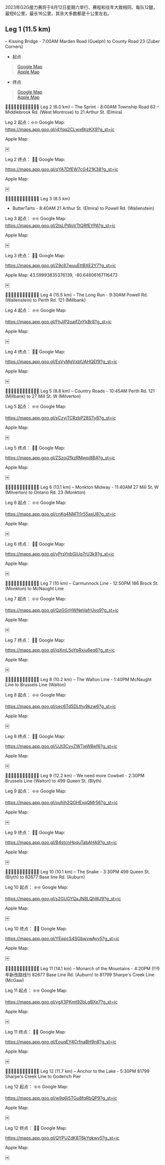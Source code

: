 2023年G2G接力赛将于8月12日星期六举行、赛程和往年大致相同、每队12腿，最短6公里，最长16公里，其余大多数都是十公里左右。

## Leg 1 (11.5 km) 

– Kissing Bridge - 7:00AM
Marden Road (Guelph) to County Road 23 (Zuber Corners)

- 起点
> [Google Map](https://goo.gl/maps/CHA8XiQnjLyhkGgN7) \
> [Apple Map](https://maps.apple.com/place?q=725%20Katherine%20St%20N&ll=43.591833%2C-80.463361&address=725%20Katherine%20St%20N%2C%20West%20Montrose%20ON%20N0B%202V0%2C%20Canada)



- 终点
> [Google Map](https://goo.gl/maps/unpuYCAorQqH2x6q8) \
> [Apple Map](https://maps.apple.com/place?address=725%20Katherine%20St%20N,%20West%20Montrose%20ON%20N0B%202V0,%20Canada&ll=43.591833,-80.463361&q=725%20Katherine%20St%20N&t=m)



🔸🔸🔸🔸🔸🔸🔸🔸🔸🔸🔸🔸
Leg 2 (6.0 km) 
– The Sprint - 8:00AM
Township Road 62 – Middlebrook Rd. (West Montrose) to 21 Arthur St. (Elmira)

Leg 2 起点：❇️❇️
Google Map:
https://maps.app.goo.gl/j4Yqq2CLwx6tjzKX9?g_st=ic

Apple Map:

￼


Leg 2 终点： 🛑🛑
Google Map:

https://maps.app.goo.gl/qYA7DfEW7cG421K38?g_st=ic

Apple Map:

￼

🔸🔸🔸🔸🔸🔸🔸🔸🔸🔸🔸🔸
Leg 3 (8.5 km) 
- ButterTarts - 8:40AM
21 Arthur St. (Elmira) to Powell Rd. (Wallenstein)

Leg 3 起点： ❇️❇️
Google Map:
https://maps.app.goo.gl/2tsLPWoVTtGRfEYPA?g_st=ic


Apple Map:

￼


Leg 3 终点： 🛑🛑
Google Map:

https://maps.app.goo.gl/Z9c87wuuEttBXE2Y7?g_st=ic

Apple Map:  43.59993835376139, -80.64806167116473

￼

🔸🔸🔸🔸🔸🔸🔸🔸🔸🔸🔸🔸
Leg 4 (15.5 km) 
– The Long Run - 9:30AM
Powell Rd. (Wallenstein) to Perth Rd. 121 (Millbank)

Leg 4 起点： ❇️❇️
Google Map:

https://maps.app.goo.gl/FhJjP2oaifZnYkBr8?g_st=ic

Apple Map:

￼



Leg 4 终点： 🛑🛑
Google Map:

https://maps.app.goo.gl/EsVyMgVxbfJAHQEf9?g_st=ic

Apple Map:

￼


🔸🔸🔸🔸🔸🔸🔸🔸🔸🔸🔸🔸
Leg 5 (8.8 km) 
– Country Roads - 10:45AM
Perth Rd. 121 (Millbank) to 27 Mill St. W (Milverton)

Leg 5 起点： ❇️❇️
Google Map:

https://maps.app.goo.gl/sCzyjTCRzbP28STy8?g_st=ic

Apple Map:

￼


Leg 5 终点： 🛑🛑
Google Map:

https://maps.app.goo.gl/ZSzoi2fkzRMwpi8BA?g_st=ic

Apple Map:

￼



🔸🔸🔸🔸🔸🔸🔸🔸🔸🔸🔸🔸
Leg 6 (13.1 km) 
– Monkton Midway - 11:40AM
27 Mill St. W (Milverton) to Ontario Rd. 23 (Monkton)

Leg 6 起点： ❇️❇️
Google Map:

https://maps.app.goo.gl/cnKg4NMTt1r55asU8?g_st=ic


Apple Map:

￼



Leg 6 终点： 🛑🛑
Google Map:

https://maps.app.goo.gl/yPrsYnbGjUq7rU3k9?g_st=ic


Apple Map:

￼



🔸🔸🔸🔸🔸🔸🔸🔸🔸🔸🔸🔸
Leg 7 (10 km) 
– Carmunnock Line - 12:50PM
186 Brock St. (Monkton) to McNaught Line

Leg 7 起点： ❇️❇️
Google Map:

https://maps.app.goo.gl/QzGGrHWNeVafrUvo9?g_st=ic

Apple Map:

￼



Leg 7 终点： 🛑🛑
Google Map:

https://maps.app.goo.gl/jqXmL5oYpRxiu6eq6?g_st=ic


Apple Map:

￼



🔸🔸🔸🔸🔸🔸🔸🔸🔸🔸🔸🔸
Leg 8 (10.2 km) 
– The Walton Line - 1:40PM
McNaught Line to Brussels Line (Walton)

Leg 8 起点： ❇️❇️
Google Map:

https://maps.app.goo.gl/oec6Td5DLthv9kzw6?g_st=ic


Apple Map:

￼



Leg 8 终点： 🛑🛑
Google Map:

https://maps.app.goo.gl/UJt3CvyZWTieWBef6?g_st=ic

Apple Map:

￼



🔸🔸🔸🔸🔸🔸🔸🔸🔸🔸🔸🔸
Leg 9 (12.2 km) 
– We need more Cowbell - 2:30PM
Brussels Line (Walton) to 499 Queen St. (Blyth)

Leg 9 起点： ❇️❇️
Google Map: 

https://maps.app.goo.gl/ouhih2QGHExqQMr56?g_st=ic


Apple Map:

￼




Leg 9 终点： 🛑🛑
Google Map: 

https://maps.app.goo.gl/B4stcnHpquTabAHA9?g_st=ic


Apple Map:

￼



🔸🔸🔸🔸🔸🔸🔸🔸🔸🔸🔸🔸
Leg 10 (10.1 km) 
– The Snake - 3:30PM
499 Queen St. (Blyth) to 82677 Base line Rd. (Auburn)

Leg 10 起点： ❇️❇️
Google Map:

https://maps.app.goo.gl/s2GUGYQxJN8LQhWJ9?g_st=ic


Apple Map:

￼



Leg 10 终点： 🛑🛑
Google Map:

https://maps.app.goo.gl/YEppcS4SGbwvwAyv5?g_st=ic


Apple Map:

￼


🔸🔸🔸🔸🔸🔸🔸🔸🔸🔸🔸🔸
Leg 11 (14.1 km) 
– Monarch of the Mountains - 4:20PM
(!!今年新改路线!!)
82677 Base Line Rd. (Auburn) to 81799 Sharpe's Creek Line (McGaw)

Leg 11 起点： ❇️❇️
Google Map:

https://maps.app.goo.gl/vgX3PKmt92bLgBXe7?g_st=ic


Apple Map:

￼



Leg 11 终点： 🛑🛑
Google Map:

https://maps.app.goo.gl/EouqEY4CrfnaBH9n8?g_st=ic

Apple Map:

￼



🔸🔸🔸🔸🔸🔸🔸🔸🔸🔸🔸🔸
Leg 12 (11.7 km) 
– Anchor to the Lake - 5:30PM
81799 Sharpe's Creek Line to Goderich Pier

Leg 12 起点： ❇️❇️
Google Map:

https://maps.app.goo.gl/w9q6j5TGu8fqRbQP9?g_st=ic


Apple Map:

￼



Leg 12 终点： 🛑🛑
Google Map:

https://maps.app.goo.gl/QYPUZdK8T6kYgkwv5?g_st=ic

Apple Map:

￼




